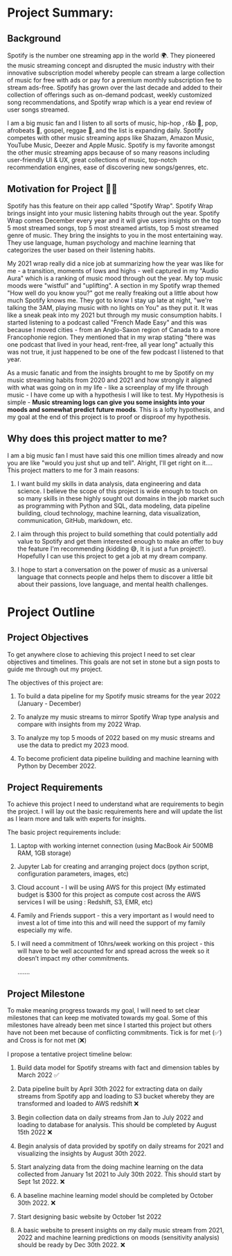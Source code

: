 # Project Summary: 

## Background 

Spotify is the number one streaming app in the world 🌍. They pioneered the music streaming concept and disrupted the music industry with their innovative subscription model whereby people can stream a large collection of music for free with ads or pay for a premium monthly subscription fee to stream ads-free. Spotify has grown over the last decade and added to their collection of offerings such as on-demand podcast, weekly customized song recommendations, and Spotify wrap which is a year end review of user songs streamed.  

 
I am a big music fan and I listen to all sorts of music, hip-hop , r&b 🎹, pop, afrobeats 🥁, gospel, reggae 🎸, and the list is expanding daily. Spotify competes with other music streaming apps like Shazam, Amazon Music, YouTube Music, Deezer and Apple Music. Spotify is my favorite amongst the other music streaming apps because of so many reasons including  user-friendly UI & UX, great collections of music, top-notch recommendation engines, ease of discovering new songs/genres, etc.  


## Motivation for Project 💪🏾
Spotify has this feature on their app called "Spotify Wrap". Spotify Wrap brings insight into your music listening habits through out the year. Spotify Wrap comes December every year and it will give users insights on the top 5 most streamed songs, top 5 most streamed artists, top 5 most streamed genre of music. They bring the insights to you in the most entertaining way. They use language, human psychology and machine learning that categorizes the user based on their listening habits.  

 
My 2021 wrap really did a nice job at summarizing how the year was like for me - a transition, moments of lows and highs - well captured in my "Audio Aura" which is a ranking of music mood through out the year. My top music moods were "wistful" and "uplifting". A section in my Spotify wrap themed "How well do you know you?" got me really freaking out a little about how much Spotify knows me. They got to know I stay up late at night, "we're talking the 3AM, playing music with no lights on You" as they put it.  It was like a sneak peak into my 2021 but through my music consumption habits. I started listening to a podcast called "French Made Easy" and this was because I moved cities - from an Anglo-Saxon region of Canada to a more Francophonie region. They mentioned that in my wrap stating "there was one podcast that lived in your head, rent-free, all year long" actually this was not true, it just happened to be  one of the few podcast I listened to that year. 

 
As a music fanatic and from the insights brought to me by Spotify on my music streaming habits from 2020 and 2021 and how strongly it aligned with what was going on in my life - like a screenplay of my life through music - I have come up with a hypothesis I will like to test. My Hypothesis is simple - **Music streaming logs can give you some insights into your moods and somewhat predict future moods**. This is a lofty hypothesis, and my goal at the end of this project is to proof or disproof my hypothesis.

## Why does this project matter to me? 

I am a big music fan I must have said this one million times already and now you are like "would you just shut up and tell". Alright, I'll get right on it…. This project matters to me for 3 main reasons: 

  1. I want build my skills in data analysis, data engineering and data science. I believe the scope of this project is wide enough to touch on      so many skills in these highly sought out domains in the job market such as programming with Python and SQL, data modeling, data pipeline        building, cloud technology, machine learning, data visualization, communication, GitHub, markdown, etc.  

  2. I aim through this project to build something that could potentially add value to Spotify and get them interested enough to make an offer        to buy the feature I'm recommending (kidding 😅, It is just a fun project!). Hopefully I can use this project to get a job at my dream          company.

  3. I hope to start a conversation on the power of music as a universal language that connects people and helps them to discover a little bit        about their passions, love language, and mental health challenges. 
  
# Project Outline 

## Project Objectives 

To get anywhere close to achieving this project I need to set clear objectives and timelines. This goals are not set in stone but a sign posts to guide me through out my project. 

The objectives of this project are: 

  1. To build a data pipeline for my Spotify music streams for the year 2022 (January - December) 

  2. To analyze my music streams to mirror Spotify Wrap type analysis and compare with insights from my 2022 Wrap. 

  3. To analyze my top 5 moods of 2022 based on my music streams and use the data to predict my 2023 mood. 

  4. To become proficient data pipeline building and machine learning with Python by December 2022. 

## Project Requirements 

To achieve this project I need to understand what are requirements to begin the project. I will lay out the basic requirements here and will update the list as I learn more and talk with experts for insights. 

The basic project requirements include: 

  1. Laptop with working internet connection (using MacBook Air 500MB RAM, 1GB storage) 

  2. Jupyter Lab for creating and arranging project docs (python script, configuration parameters, images, etc) 

  3. Cloud account - I will be using AWS for this project (My estimated budget is $300 for this project as compute cost across the AWS services      I will be using : Redshift, S3, EMR, etc) 

  4. Family and Friends support - this a very important as I would need to invest a lot of time into this and will need the support of my family      especially my wife. 
  
  5. I will need a commitment of 10hrs/week working on this project - this will have to be well accounted for and spread across the week so it        doesn’t impact my other commitments. 

     ……. 
     
## Project Milestone 

To make meaning progress towards my goal, I will need to set clear milestones that can keep me motivated towards my goal. Some of this milestones have already been met since I started this project but others have not been met because of conflicting commitments. Tick is for met (✅) and Cross is for not met (❌)

I propose a tentative project timeline below: 

  1. Build data model for Spotify streams with fact and dimension tables by March 2022 ✅

  2. Data pipeline built by April 30th 2022 for extracting data on daily streams from Spotify app and loading to S3 bucket whereby they are          transformed and loaded to AWS redshift ❌

  3. Begin collection data on daily streams from Jan to July 2022 and loading to database for analysis. This should be completed by August 15th      2022 ❌

  4. Begin analysis of data provided by spotify on daily streams for 2021 and visualizing the insights by August 30th 2022. 

  5. Start analyzing data from the doing machine learning on the data collected from January 1st 2021 to July 30th 2022. This should start by        Sept  1st 2022. ❌

  6. A baseline machine learning model should be completed by October  30th 2022. ❌

  7. Start designing basic website by October 1st 2022 

  8. A basic website to present insights on my daily music stream from 2021, 2022 and machine learning predictions on moods (sensitivity              analysis) should be ready by Dec  30th 2022. ❌
 
